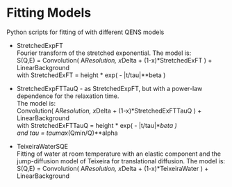 Fitting Models
================

Python scripts for fitting of with different QENS models

* StretchedExpFT  
Fourier transform of the stretched exponential. The model is:  
S(Q,E) = Convolution( A*Resolution, x*Delta + (1-x)*StretchedExFT ) + LinearBackground  
with StretchedExFT = height * exp( - |t/tau|**beta )

* StretchedExpFTTauQ - as StretchedExpFT, but with a power-law dependence for the relaxation time.  
The model is:  
Convolution( A*Resolution, x*Delta + (1-x)*StretchedExFTTauQ ) + LinearBackground  
with StretchedExFTTauQ = height * exp( - |t/tau|**beta )  
and tau = taumax*(Qmin/Q)**alpha

* TeixeiraWaterSQE  
Fitting of water at room temperature with an elastic component and the jump-diffusion
model of Teixeira for translational diffusion. The model is:  
S(Q,E) = Convolution( A*Resolution, x*Delta + (1-x)*TeixeiraWater ) + LinearBackground
 
